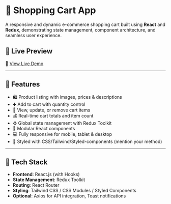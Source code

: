 # 🛒 Shopping Cart App

A responsive and dynamic e-commerce shopping cart built using **React** and **Redux**, demonstrating state management, component architecture, and seamless user experience.


## 🚀 Live Preview

🔗 [View Live Demo](https://ecomzy-shopping-cart.netlify.app/)

---

## 🎯 Features

- 🛍️ Product listing with images, prices & descriptions  
- ➕ Add to cart with quantity control  
- 🧺 View, update, or remove cart items  
- 💰 Real-time cart totals and item count  
- ♻️ Global state management with Redux Toolkit  
- 🧩 Modular React components  
- 💻 Fully responsive for mobile, tablet & desktop  
- 🎨 Styled with CSS/Tailwind/Styled-components (mention your method)

---

## 🧪 Tech Stack

- **Frontend**: React.js (with Hooks)
- **State Management**: Redux Toolkit
- **Routing**: React Router
- **Styling**: Tailwind CSS / CSS Modules / Styled Components
- **Optional**: Axios for API integration, Toast notifications


